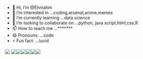 - 👋 Hi, I’m @Ehmahm
- 👀 I’m interested in ...coding,arsenal,anime,memes
- 🌱 I’m currently learning ...data science
- 💞️ I’m looking to collaborate on ...python, java script,html,css,R
- 📫 How to reach me ...*******
- 😄 Pronouns: ...code
- ⚡ Fun fact: ...lucid
<img src="https://img.shields.io/badge/Steam-000000?style=for-the-badge&logo=steam&logoColor=white"/>
<img src="https://img.shields.io/badge/VSCode-0078D4?style=for-the-badge&logo=visual%20studio%20code&logoColor=white"/><img src="https://img.shields.io/badge/HTML5-E34F26?style=for-the-badge&logo=html5&logoColor=white"/><img src="https://img.shields.io/badge/JavaScript-323330?style=for-the-badge&logo=javascript&logoColor=F7DF1E"/><img src="https://img.shields.io/badge/Python-FFD43B?style=for-the-badge&logo=python&logoColor=blue"/><img src="https://img.shields.io/badge/R-276DC3?style=for-the-badge&logo=r&logoColor=white"/><img src="https://img.shields.io/badge/CSS3-1572B6?style=for-the-badge&logo=css3&logoColor=white"/>
<!---
Ehmahm/Ehmahm is a ✨ special ✨ repository because its `README.md` (this file) appears on your GitHub profile.
You can click the Preview link to take a look at your changes.
--->

